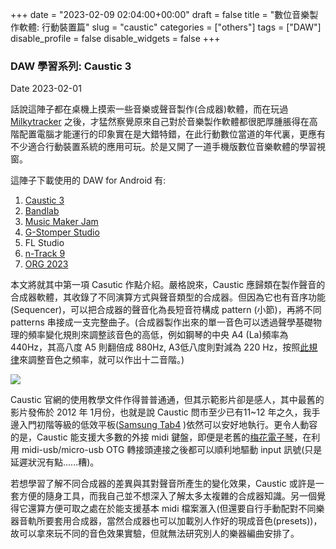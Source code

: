 +++ 
date = "2023-02-09 02:04:00+00:00" 
draft = false 
title = "數位音樂製作軟體: 行動裝置篇" 
slug = "caustic" 
categories = ["others"] 
tags = ["DAW"] 
disable_profile = false 
disable_widgets = false 
+++

### DAW 學習系列: Caustic 3  
Date 2023-02-01

話說這陣子都在桌機上摸索一些音樂或聲音製作(合成器)軟體，而在玩過 [Milkytracker](https://personaljournal.ca/jxtsai/daw-xue-xi-xi-lie-milkytracker) 之後，才猛然察覺原來自己對於音樂製作軟體都很肥厚腫脹得在高階配置電腦才能運行的印象實在是大錯特錯，在此行動數位當道的年代裏，更應有不少適合行動裝置系統的應用可玩。於是又開了一道手機版數位音樂軟體的學習視窗。

這陣子下載使用的 DAW for Android 有:

1. [Caustic 3](https://singlecellsoftware.com/)
2. [Bandlab ](https://www.bandlab.com/)
3. [Music Maker Jam](https://www.loudly.com/)
4. [G-Stomper Studio](https://www.planet-h.com/g-stomper-studio/)
5. FL Studio
6. [n-Track 9](https://ntrack.com/ios.php)
7. [ORG 2023](https://www.sofeh.com/?page_id=17)

本文將就其中第一項 Casutic 作點介紹。嚴格說來，Caustic 應歸類在製作聲音的合成器軟體，其收錄了不同演算方式與聲音類型的合成器。但因為它也有音序功能(Sequencer)，可以把合成器的聲音化為長短音符構成 pattern (小節)，再將不同 patterns 串接成一支完整曲子。(合成器製作出來的單一音色可以透過聲學基礎物理的頻率變化規則來調整該音色的高低，例如鋼琴的中央 A4 (La)頻率為 440Hz，其高八度 A5 則翻倍成 880Hz, A3低八度則對減為 220 Hz，按照[此規律](https://pages.mtu.edu/~suits/notefreqs.html)來調整音色之頻率，就可以作出十二音階。)

![](https://i.imgur.com/NHRowUf.png)

Caustic 官網的使用教學文件作得普普通通，但其示範影片卻是感人，其中最舊的影片發佈於 2012 年 1月份，也就是說 Caustic 問市至少已有11~12 年之久，我手邊入門初階等級的低效平板([Samsung Tab4](https://personaljournal.ca/jxtsai/ru-shou-di-er-tai-samsung-tab-4) )依然可以安好地執行。更令人動容的是，Caustic 能支援大多數的外接 midi 鍵盤，即便是老舊的[梅花電子琴](https://personaljournal.ca/jxtsai/mei-hua-dian-zi-qin)，在利用 midi-usb/micro-usb OTG 轉接頭連接之後都可以順利地驅動 input 訊號(只是延遲狀況有點......糟)。

若想學習了解不同合成器的差異與其對聲音所產生的變化效果，Caustic 或許是一套方便的隨身工具，而我自己並不想深入了解太多太複雜的合成器知識。另一個覺得它還算方便可取之處在於能支援基本 midi 檔案滙入(但還要自行手動配對不同樂器音軌所要套用合成器，當然合成器也可以加載別人作好的現成音色(presets))，故可以拿來玩不同的音色效果實驗，但就無法研究別人的樂器編曲安排了。